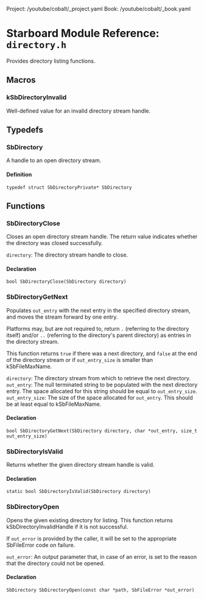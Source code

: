 Project: /youtube/cobalt/_project.yaml
Book: /youtube/cobalt/_book.yaml

# Starboard Module Reference: `directory.h`

Provides directory listing functions.

## Macros

### kSbDirectoryInvalid

Well-defined value for an invalid directory stream handle.

## Typedefs

### SbDirectory

A handle to an open directory stream.

#### Definition

```
typedef struct SbDirectoryPrivate* SbDirectory
```

## Functions

### SbDirectoryClose

Closes an open directory stream handle. The return value indicates whether the
directory was closed successfully.

`directory`: The directory stream handle to close.

#### Declaration

```
bool SbDirectoryClose(SbDirectory directory)
```

### SbDirectoryGetNext

Populates `out_entry` with the next entry in the specified directory stream, and
moves the stream forward by one entry.

Platforms may, but are not required to, return `.` (referring to the directory
itself) and/or `..` (referring to the directory's parent directory) as entries
in the directory stream.

This function returns `true` if there was a next directory, and `false` at the
end of the directory stream or if `out_entry_size` is smaller than
kSbFileMaxName.

`directory`: The directory stream from which to retrieve the next directory.
`out_entry`: The null terminated string to be populated with the next directory
entry. The space allocated for this string should be equal to `out_entry_size`.
`out_entry_size`: The size of the space allocated for `out_entry`. This should
be at least equal to kSbFileMaxName.

#### Declaration

```
bool SbDirectoryGetNext(SbDirectory directory, char *out_entry, size_t out_entry_size)
```

### SbDirectoryIsValid

Returns whether the given directory stream handle is valid.

#### Declaration

```
static bool SbDirectoryIsValid(SbDirectory directory)
```

### SbDirectoryOpen

Opens the given existing directory for listing. This function returns
kSbDirectoryInvalidHandle if it is not successful.

If `out_error` is provided by the caller, it will be set to the appropriate
SbFileError code on failure.

`out_error`: An output parameter that, in case of an error, is set to the reason
that the directory could not be opened.

#### Declaration

```
SbDirectory SbDirectoryOpen(const char *path, SbFileError *out_error)
```
